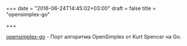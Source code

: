 +++
date = "2016-06-24T14:45:02+03:00"
draft = false
title = "opensimplex-go"

+++

<p><a href="https://github.com/ojrac/opensimplex-go">opensimplex-go</a>&nbsp;- Порт алгоритма OpenSimplex от&nbsp;Kurt Spencer на Go.</p>

